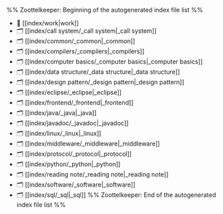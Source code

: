 %% Zoottelkeeper: Beginning of the autogenerated index file list  %%
- 📄 [[index/work|work]]
- 🗂️ [[index/call system/_call system|_call system]]
- 🗂️ [[index/common/_common|_common]]
- 🗂️ [[index/compilers/_compilers|_compilers]]
- 🗂️ [[index/computer basics/_computer basics|_computer basics]]
- 🗂️ [[index/data structure/_data structure|_data structure]]
- 🗂️ [[index/design pattern/_design pattern|_design pattern]]
- 🗂️ [[index/eclipse/_eclipse|_eclipse]]
- 🗂️ [[index/frontend/_frontend|_frontend]]
- 🗂️ [[index/java/_java|_java]]
- 🗂️ [[index/javadoc/_javadoc|_javadoc]]
- 🗂️ [[index/linux/_linux|_linux]]
- 🗂️ [[index/middleware/_middleware|_middleware]]
- 🗂️ [[index/protocol/_protocol|_protocol]]
- 🗂️ [[index/python/_python|_python]]
- 🗂️ [[index/reading note/_reading note|_reading note]]
- 🗂️ [[index/software/_software|_software]]
- 🗂️ [[index/sql/_sql|_sql]]
%% Zoottelkeeper: End of the autogenerated index file list  %%

